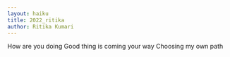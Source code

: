 ```yaml
---
layout: haiku
title: 2022_ritika
author: Ritika Kumari
---
```


How are you doing
Good thing is coming your way
Choosing my own path